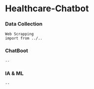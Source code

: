 # Healthcare-Chatbot

### Data Collection
```
Web Scrapping
import from ../..
```

### ChatBoot
```
--
```

### IA & ML
```--```
